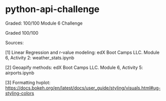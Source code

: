 # python-api-challenge
Graded: 100/100
Module 6 Challenge

Graded 100/100

Sources:

[1] Linear Regression and r-value modeling:
	edX Boot Camps LLC. Module 6, Activity 2: weather_stats.ipynb

[2] Geoapify methods:
	edX Boot Camps LLC. Module 6, Activity 5: airports.ipynb


[3] Formatting hvplot:
	https://docs.bokeh.org/en/latest/docs/user_guide/styling/visuals.html#ug-styling-colors
